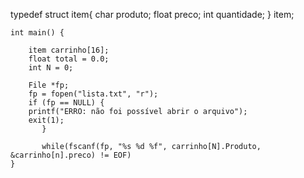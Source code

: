 typedef struct item{
    char produto;
    float preco;
    int quantidade;
    } item;

    int main() {

        item carrinho[16];
        float total = 0.0;
        int N = 0;

        File *fp;
        fp = fopen("lista.txt", "r");
        if (fp == NULL) {
        printf("ERRO: não foi possível abrir o arquivo");
        exit(1);
           }

           while(fscanf(fp, "%s %d %f", carrinho[N].Produto, &carrinho[n].preco) != EOF)
    }
